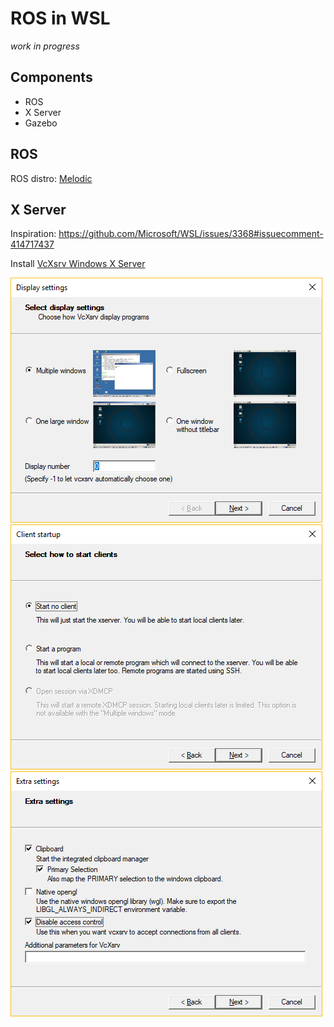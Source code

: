 # ROS in WSL

*work in progress*

## Components
- ROS
- X Server
- Gazebo

## ROS

ROS distro: [Melodic](http://wiki.ros.org/melodic/Installation/Ubuntu)

## X Server

Inspiration: https://github.com/Microsoft/WSL/issues/3368#issuecomment-414717437

Install [VcXsrv Windows X Server](https://sourceforge.net/projects/vcxsrv/)

![VcXsr settings: display](./VcXsrv-settings-display.png)  
![VcXsr settings: client startup](./VcXsrv-settings-client-startup.png)  
![VcXsr settings: extra settings](./VcXsrv-settings-extra-settings.png)  
